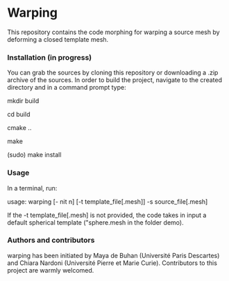 # Warping
This repository contains the code morphing for warping a source mesh by deforming a closed template mesh. 

### Installation (in progress)
You can grab the sources by cloning this repository or downloading a .zip archive of the sources. In order to build the project, navigate to the created directory and in a command prompt type:

mkdir build

cd build

cmake ..

make

(sudo) make install

### Usage
In a terminal, run:

usage: warping [- nit n] [-t template_file[.mesh]] -s source_file[.mesh]

If the -t template_file[.mesh] is not provided, the code takes in input a default spherical template ("sphere.mesh in the folder demo). 

### Authors and contributors

warping has been initiated by Maya de Buhan (Université Paris Descartes) and Chiara Nardoni (Université Pierre et Marie Curie). Contributors to this project are warmly welcomed.


